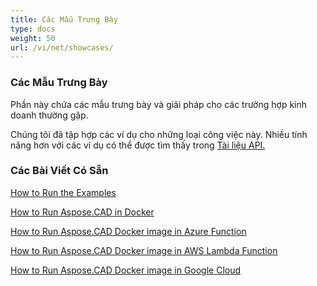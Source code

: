 ```yaml
---
title: Các Mẫu Trưng Bày
type: docs
weight: 50
url: /vi/net/showcases/
---
```


### **Các Mẫu Trưng Bày**
Phần này chứa các mẫu trưng bày và giải pháp cho các trường hợp kinh doanh thường gặp.

Chúng tôi đã tập hợp các ví dụ cho những loại công việc này. Nhiều tính năng hơn với các ví dụ có thể được tìm thấy trong [Tài liệu API.](https://apireference.aspose.com/cad/net)
### **Các Bài Viết Có Sẵn**

[How to Run the Examples](/vi/cad/net/how-to-run-the-examples/)

[How to Run Aspose.CAD in Docker](/vi/cad/net/how-to-run-aspose-cad-in-docker/)

[How to Run Aspose.CAD Docker image in Azure Function](/vi/cad/net/how-to-run-aspose-cad-docker-image-in-azure-function/) 

[How to Run Aspose.CAD Docker image in AWS Lambda Function](/vi/cad/net/how-to-run-aspose-cad-docker-image-in-aws-lambda-function/)

[How to Run Aspose.CAD Docker image in Google Cloud](/vi/cad/net/how-to-run-aspose-cad-docker-image-in-google-cloud/)
